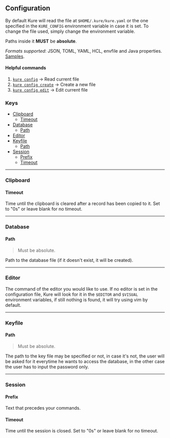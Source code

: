 ## Configuration

By default Kure will read the file at `$HOME/.kure/kure.yaml` or the one specified in the `KURE_CONFIG` environment variable in case it is set. To change the file used, simply change the environment variable.

Paths inside it **MUST** be **absolute**.

*Formats supported*: JSON, TOML, YAML, HCL, envfile and Java properties. [Samples](https://github.com/GGP1/kure/tree/master/docs/configuration/samples).

#### Helpful commands
1.  [`kure config`](https://github.com/GGP1/kure/tree/master/docs/commands/config/config.md) -> Read current file
1.  [`kure config create`](https://github.com/GGP1/kure/tree/master/docs/commands/config/subcommands/create/create.md) -> Create a new file
1.  [`kure config edit`](https://github.com/GGP1/kure/tree/master/docs/commands/config/subcommands/edit/edit.md) -> Edit current file

### Keys

- [Clipboard](#clipboard)
  - [Timeout](#timeout)
- [Database](#database)
  - [Path](#path)
- [Editor](#editor)
- [Keyfile](#keyfile)
  - [Path](#path)
- [Session](#session)
  - [Prefix](#prefix)
  - [Timeout](#timeout)

---

### Clipboard
#### Timeout

Time until the clipboard is cleared after a record has been copied to it.
Set to "0s" or leave blank for no timeout.

---

### Database
#### Path

> Must be absolute.

Path to the database file (if it doesn't exist, it will be created).

---

### Editor

The command of the editor you would like to use. If no editor is set in the configuration file, Kure will look for it in the `$EDITOR` and `$VISUAL` environment variables, if still nothing is found, it will try using vim by default.

---

### Keyfile
#### Path

> Must be absolute.

The path to the key file may be specified or not, in case it's not, the user will be asked for it everytime he wants to access the database, in the other case the user has to input the password only.

---

### Session
#### Prefix

Text that precedes your commands.

#### Timeout

Time until the session is closed.
Set to "0s" or leave blank for no timeout.